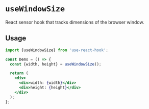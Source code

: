 # `useWindowSize`

React sensor hook that tracks dimensions of the browser window.


## Usage

```jsx
import {useWindowSize} from 'use-react-hook';

const Demo = () => {
  const {width, height} = useWindowSize();

  return (
    <div>
      <div>width: {width}</div>
      <div>height: {height}</div>
    </div>
  );
};
```
